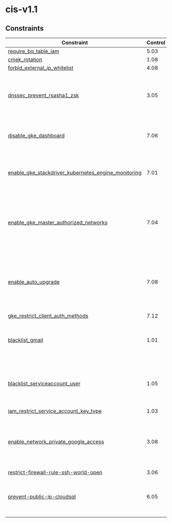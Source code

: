 # cis-v1.1

## Constraints

| Constraint                                                                                                                    | Control | Description                                                                       |
| ----------------------------------------------------------------------------------------------------------------------------- | ------- | --------------------------------------------------------------------------------- |
| [require_bq_table_iam](../../samples/bigquery_world_readable.yaml)                                                            | 5.03    |                                                                                   |
| [cmek_rotation](../../samples/cmek_rotation.yaml)                                                                             | 1.08    |                                                                                   |
| [forbid_external_ip_whitelist](../../samples/vm_external_ip.yaml)                                                             | 4.08    |                                                                                   |
| [dnssec_prevent_rsasha1_zsk](../../samples/dnssec_prevent_rsasha1_zsk.yaml)                                                   | 3.05    | Ensure that RSASHA1 is not used for zone-signing key in Cloud DNS                 |
| [disable_gke_dashboard](../../samples/gke_dashboard_disable.yaml)                                                             | 7.06    | Ensure Kubernetes web UI / Dashboard is disabled                                  |
| [enable_gke_stackdriver_kubernetes_engine_monitoring](../../samples/gke_enable_stackdriver_kubernetes_engine_monitoring.yaml) | 7.01    | Ensure Stackdriver Kubernetes Engine Monitoring is enabled                        |
| [enable_gke_master_authorized_networks](../../samples/gke_master_authorized_networks_enabled.yaml)                            | 7.04    | Ensure Master authorized networks is set to Enabled on Kubernetes Engine Clusters |
| [enable_auto_upgrade](../../samples/gke_node_pool_auto_upgrade.yaml)                                                          | 7.08    | Ensure Automatic node upgrades is enabled on Kubernetes Engine Clusters nodes     |
| [gke_restrict_client_auth_methods](../../samples/gke_restrict_client_auth_methods.yaml)                                       | 7.12    |                                                                                   |
| [blacklist_gmail](../../samples/iam_restrict_gmail.yaml)                                                                      | 1.01    | Enforce corporate domain by banning gmail.com addresses                           |
| [blacklist_serviceaccount_user](../../samples/iam_blacklist_role.yaml)                                                        | 1.05    | Ban any users from being granted Service Account User access                      |
| [iam_restrict_service_account_key_type](../../samples/gcp_iam_restrict_service_account_key_type.yaml)                         | 1.03    |                                                                                   |
| [enable_network_private_google_access](../../samples/network_enable_private_google_access.yaml)                               | 3.08    | Ensure Private Google Access is enabled for all subnetworks in VPC                |
| [restrict-firewall-rule-ssh-world-open](../../samples/restrict_fw_rules_ssh_world_open.yaml)                                  | 3.06    |                                                                                   |
| [prevent-public-ip-cloudsql](../../samples/sql_public_ip.yaml)                                                                | 6.05    | Prevents a public IP from being assigned to a Cloud SQL instance.                 |

